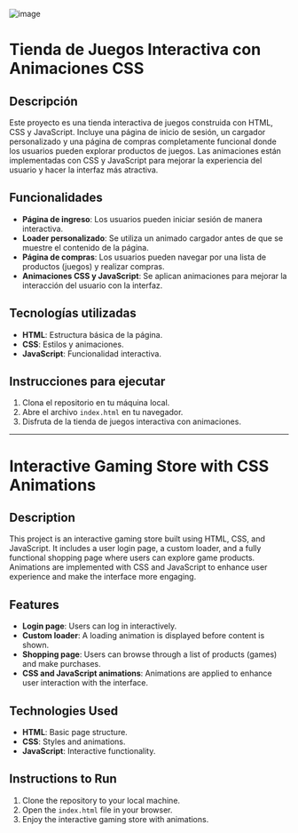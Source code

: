 ![image](https://github.com/Ayvero/Final2024-Interfaces/assets/112092368/dc40174a-7222-4987-8a8b-0f858e258d30)

# Tienda de Juegos Interactiva con Animaciones CSS

## Descripción
Este proyecto es una tienda interactiva de juegos construida con HTML, CSS y JavaScript. Incluye una página de inicio de sesión, un cargador personalizado y una página de compras completamente funcional donde los usuarios pueden explorar productos de juegos. Las animaciones están implementadas con CSS y JavaScript para mejorar la experiencia del usuario y hacer la interfaz más atractiva.

## Funcionalidades
- **Página de ingreso**: Los usuarios pueden iniciar sesión de manera interactiva.
- **Loader personalizado**: Se utiliza un animado cargador antes de que se muestre el contenido de la página.
- **Página de compras**: Los usuarios pueden navegar por una lista de productos (juegos) y realizar compras.
- **Animaciones CSS y JavaScript**: Se aplican animaciones para mejorar la interacción del usuario con la interfaz.

## Tecnologías utilizadas
- **HTML**: Estructura básica de la página.
- **CSS**: Estilos y animaciones.
- **JavaScript**: Funcionalidad interactiva.

## Instrucciones para ejecutar
1. Clona el repositorio en tu máquina local.
2. Abre el archivo `index.html` en tu navegador.
3. Disfruta de la tienda de juegos interactiva con animaciones.

---

# Interactive Gaming Store with CSS Animations

## Description
This project is an interactive gaming store built using HTML, CSS, and JavaScript. It includes a user login page, a custom loader, and a fully functional shopping page where users can explore game products. Animations are implemented with CSS and JavaScript to enhance user experience and make the interface more engaging.

## Features
- **Login page**: Users can log in interactively.
- **Custom loader**: A loading animation is displayed before content is shown.
- **Shopping page**: Users can browse through a list of products (games) and make purchases.
- **CSS and JavaScript animations**: Animations are applied to enhance user interaction with the interface.

## Technologies Used
- **HTML**: Basic page structure.
- **CSS**: Styles and animations.
- **JavaScript**: Interactive functionality.

## Instructions to Run
1. Clone the repository to your local machine.
2. Open the `index.html` file in your browser.
3. Enjoy the interactive gaming store with animations.

